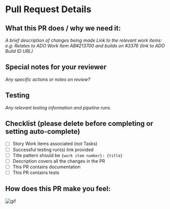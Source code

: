 <!--  Thanks for sending a pull request!  Here are some tips for you:
If this PR closes an issue, add '<AB#213700>' somewhere in the PR summary. As a minimum, please *always* link to the relevant work items e.g. AB#213700 (work item number in Azure DevOps). Follow the format below carefully, guidance found here: https://learn.microsoft.com/en-us/azure/devops/boards/github/link-to-from-github?view=azure-devops. Note: The Title pattern should be `{work item number}: {title}` -->

# Pull Request Details

## **What this PR does / why we need it**:
*A brief description of changes being made*
*Link to the relevant work items: e.g: Relates to ADO Work Item AB#213700 and builds on #3376 (link to ADO Build ID URL)*

## **Special notes for your reviewer**
*Any specific actions or notes on review?*

## Testing
*Any relevant testing information and pipeline runs.*

## Checklist (please delete before completing or setting auto-complete)
- [ ] Story Work items associated (not Tasks)
- [ ] Successful testing run(s) link provided
- [ ] Title pattern should be `{work item number}: {title}`
- [ ] Description covers all the changes in the PR
- [ ] This PR contains documentation
- [ ] This PR contains tests

## **How does this PR make you feel**:
![gif]([https://giphy.com/)
